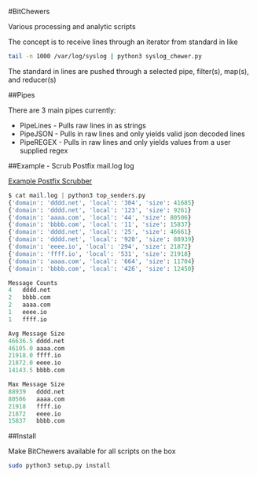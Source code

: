 #BitChewers

Various processing and analytic scripts

The concept is to receive lines through an iterator from standard in like
```bash
tail -n 1000 /var/log/syslog | python3 syslog_chewer.py
```
The standard in lines are pushed through a selected pipe, filter(s), map(s), and reducer(s)

##Pipes

There are 3 main pipes currently:
* PipeLines - Pulls raw lines in as strings
* PipeJSON - Pulls in raw lines and only yields valid json decoded lines
* PipeREGEX - Pulls in raw lines and only yields values from a user supplied regex

##Example - Scrub Postfix mail.log log

[Example Postfix Scrubber](https://github.dev.mht.dyndns.com/dcouture/bit-chewers/tree/master/examples/Postfix)

```python
$ cat mail.log | python3 top_senders.py 
{'domain': 'dddd.net', 'local': '304', 'size': 41685}
{'domain': 'dddd.net', 'local': '123', 'size': 9261}
{'domain': 'aaaa.com', 'local': '44', 'size': 80506}
{'domain': 'bbbb.com', 'local': '11', 'size': 15837}
{'domain': 'dddd.net', 'local': '25', 'size': 46661}
{'domain': 'dddd.net', 'local': '920', 'size': 88939}
{'domain': 'eeee.io', 'local': '294', 'size': 21872}
{'domain': 'ffff.io', 'local': '531', 'size': 21918}
{'domain': 'aaaa.com', 'local': '664', 'size': 11704}
{'domain': 'bbbb.com', 'local': '426', 'size': 12450}

Message Counts
4	dddd.net
2	bbbb.com
2	aaaa.com
1	eeee.io
1	ffff.io

Avg Message Size
46636.5	dddd.net
46105.0	aaaa.com
21918.0	ffff.io
21872.0	eeee.io
14143.5	bbbb.com

Max Message Size
88939	dddd.net
80506	aaaa.com
21918	ffff.io
21872	eeee.io
15837	bbbb.com
```

##Install

Make BitChewers available for all scripts on the box

```bash
sudo python3 setup.py install
```
